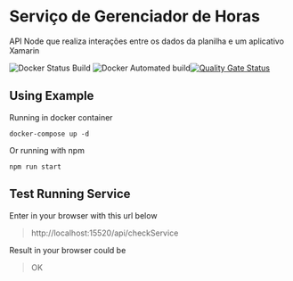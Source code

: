 # Serviço de Gerenciador de Horas
API Node que realiza interações entre os dados da planilha e um aplicativo Xamarin

![Docker Status Build](https://img.shields.io/docker/build/lguilen/gerenciador-horas-service?style=plastic) ![Docker Automated build](https://img.shields.io/docker/automated/lguilen/gerenciador-horas-service)[![Quality Gate Status](http://localhost:9000/api/project_badges/measure?project=controlador-horas-service&metric=alert_status)](http://localhost:9000/dashboard?id=controlador-horas-service)

## Using Example

Running in docker container

```docker-compose
docker-compose up -d
```

Or running with npm

```npm
npm run start
```

## Test Running Service

Enter in your browser with this url below

> http://localhost:15520/api/checkService

Result in your browser could be 

> OK





